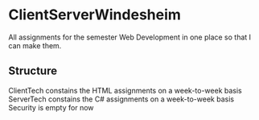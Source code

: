 # ClientServerWindesheim
All assignments for the semester Web Development in one place so that I can make them.

## Structure
ClientTech constains the HTML assignments on a week-to-week basis</br>
ServerTech constains the C# assignments on a week-to-week basis</br>
Security is empty for now
